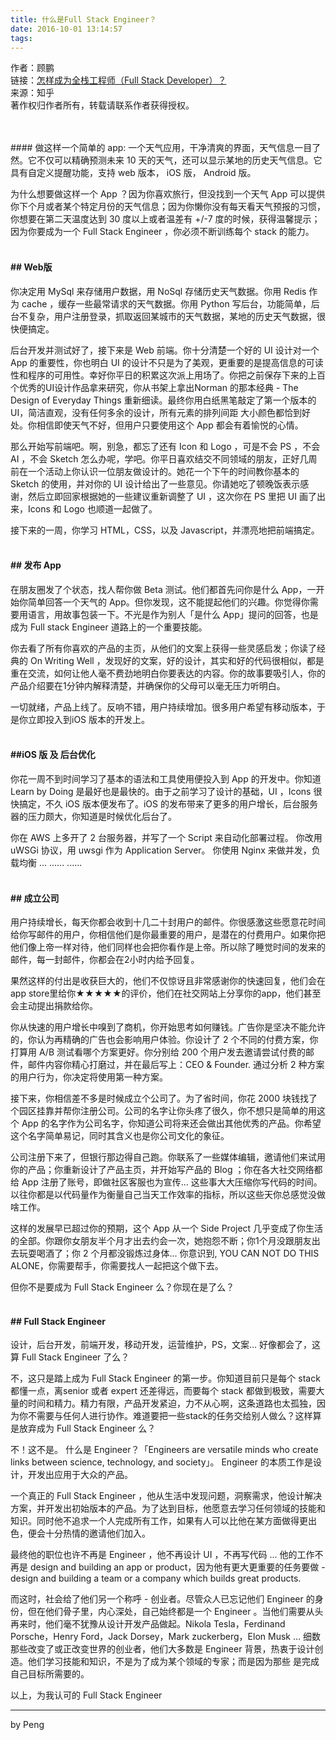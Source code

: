 ```yaml
---
title: 什么是Full Stack Engineer？
date: 2016-10-01 13:14:57
tags:
---
```


作者：顾鹏  
链接：[怎样成为全栈工程师（Full Stack Developer）？](https://www.zhihu.com/question/22420900/answer/21770992)  
来源：知乎  
著作权归作者所有，转载请联系作者获得授权。
<!-- more -->
<br>
<br>
#### 做这样一个简单的 app:
一个天气应用，干净清爽的界面，天气信息一目了然。它不仅可以精确预测未来 10 天的天气，还可以显示某地的历史天气信息。它具有自定义提醒功能，支持 web 版本， iOS 版， Android 版。

为什么想要做这样一个 App ？因为你喜欢旅行，但没找到一个天气 App 可以提供你下个月或者某个特定月份的天气信息；因为你懒你没有每天看天气预报的习惯，你想要在第二天温度达到 30 度以上或者温差有 +/-7 度的时候，获得温馨提示；因为你要成为一个 Full Stack Engineer ，你必须不断训练每个 stack 的能力。
<br>
<br>
#### \#\# Web版
你决定用 MySql 来存储用户数据，用 NoSql 存储历史天气数据。你用 Redis 作为 cache ，缓存一些最常请求的天气数据。你用 Python 写后台，功能简单，后台不复杂，用户注册登录，抓取返回某城市的天气数据，某地的历史天气数据，很快便搞定。

后台开发并测试好了，接下来是 Web 前端。你十分清楚一个好的 UI 设计对一个 App 的重要性，你也明白 UI 的设计不只是为了美观，更重要的是提高信息的可读性和程序的可用性。幸好你平日的积累这次派上用场了。你把之前保存下来的上百个优秀的UI设计作品拿来研究，你从书架上拿出Norman 的那本经典 - The Design of Everyday Things 重新细读。最终你用白纸黑笔敲定了第一个版本的 UI，简洁直观，没有任何多余的设计，所有元素的排列间距 大小颜色都恰到好处。你相信即使天气不好，但用户只要使用这个 App 都会有着愉悦的心情。

那么开始写前端吧。啊，别急，都忘了还有 Icon 和 Logo ，可是不会 PS ，不会 AI ，不会 Sketch 怎么办呢，学吧。你平日喜欢结交不同领域的朋友，正好几周前在一个活动上你认识一位朋友做设计的。她花一个下午的时间教你基本的 Sketch 的使用，并对你的 UI 设计给出了一些意见。你请她吃了顿晚饭表示感谢，然后立即回家根据她的一些建议重新调整了 UI ，这次你在 PS 里把 UI 画了出来，Icons 和 Logo 也顺道一起做了。

接下来的一周，你学习 HTML，CSS，以及 Javascript，并漂亮地把前端搞定。
<br>
<br>
#### \#\# 发布 App
在朋友圈发了个状态，找人帮你做 Beta 测试。他们都首先问你是什么 App，一开始你简单回答一个天气的 App。但你发现，这不能提起他们的兴趣。你觉得你需要用语言，用故事包装一下。不光是作为别人「是什么 App」提问的回答，也是成为 Full stack Engineer 道路上的一个重要技能。

你去看了所有你喜欢的产品的主页，从他们的文案上获得一些灵感启发；你读了经典的 On Writing Well ，发现好的文案，好的设计，其实和好的代码很相似，都是重在交流，如何让他人毫不费劲地明白你要表达的内容。你的故事要吸引人，你的产品介绍要在1分钟内解释清楚，并确保你的父母可以毫无压力听明白。

一切就绪，产品上线了。反响不错，用户持续增加。很多用户希望有移动版本，于是你立即投入到iOS 版本的开发上。
<br>
<br>
#### \#\#iOS 版 及 后台优化
你花一周不到时间学习了基本的语法和工具使用便投入到 App 的开发中。你知道 Learn by Doing 是最好也是最快的。由于之前学习了设计的基础，UI ，Icons 很快搞定，不久 iOS 版本便发布了。iOS 的发布带来了更多的用户增长，后台服务器的压力颇大，你知道是时候优化后台了。

你在 AWS 上多开了 2 台服务器，并写了一个 Script 来自动化部署过程。
你改用 uWSGi 协议，用 uwsgi 作为 Application Server。
你使用 Nginx 来做并发，负载均衡 ...
......
......
<br>
<br>
#### \#\# 成立公司
用户持续增长，每天你都会收到十几二十封用户的邮件。你很感激这些愿意花时间给你写邮件的用户，你相信他们是你最重要的用户，是潜在的付费用户。如果你把他们像上帝一样对待，他们同样也会把你看作是上帝。所以除了睡觉时间的发来的邮件，每一封邮件，你都会在2小时内给予回复。

果然这样的付出是收获巨大的，他们不仅惊讶且非常感谢你的快速回复，他们会在app store里给你★★★★★的评价，他们在社交网站上分享你的app，他们甚至会主动提出捐款给你。

你从快速的用户增长中嗅到了商机，你开始思考如何赚钱。广告你是坚决不能允许的，你认为再精确的广告也会影响用户体验。你设计了 2 个不同的付费方案，你打算用 A/B 测试看哪个方案更好。你分别给 200 个用户发去邀请尝试付费的邮件，邮件内容你精心打磨过，并在最后写上：CEO & Founder. 通过分析 2 种方案的用户行为，你决定将使用第一种方案。

接下来，你相信差不多是时候成立个公司了。为了省时间，你花 2000 块钱找了个园区挂靠并帮你注册公司。公司的名字让你头疼了很久，你不想只是简单的用这个 App 的名字作为公司名字，你知道公司将来还会做出其他优秀的产品。你希望这个名字简单易记，同时其含义也是你公司文化的象征。

公司注册下来了，但银行那边得自己跑。你联系了一些媒体编辑，邀请他们来试用你的产品；你重新设计了产品主页，并开始写产品的 Blog ；你在各大社交网络都给 App 注册了账号，即做社区客服也为宣传... 这些事大大压缩你写代码的时间。以往你都是以代码量作为衡量自己当天工作效率的指标，所以这些天你总感觉没做啥工作。

这样的发展早已超过你的预期，这个 App 从一个 Side Project 几乎变成了你生活的全部。你跟你女朋友半个月才出去约会一次，她抱怨不断；你1个月没跟朋友出去玩耍喝酒了；你 2 个月都没锻炼过身体... 你意识到, YOU CAN NOT DO THIS ALONE，你需要帮手，你需要找人一起把这个做下去。

但你不是要成为 Full Stack Engineer 么？你现在是了么？
<br>
<br>
#### \#\# Full Stack Engineer
设计，后台开发，前端开发，移动开发，运营维护，PS，文案... 好像都会了，这算 Full Stack Engineer 了么？

不，这只是踏上成为 Full Stack Engineer 的第一步。你知道目前只是每个 stack 都懂一点，离senior 或者 expert 还差得远，而要每个 stack 都做到极致，需要大量的时间和精力。精力有限，产品开发紧迫，力不从心啊，这条道路也太孤独，因为你不需要与任何人进行协作。难道要把一些stack的任务交给别人做么？这样算是放弃成为 Full Stack Engineer 么？

不！这不是。
什么是 Engineer？「Engineers are versatile minds who create links between science, technology, and society」。
Engineer 的本质工作是设计，开发出应用于大众的产品。

一个真正的 Full Stack Engineer ，他从生活中发现问题，洞察需求，他设计解决方案，并开发出初始版本的产品。为了达到目标，他愿意去学习任何领域的技能和知识。同时他不追求一个人完成所有工作，如果有人可以比他在某方面做得更出色，便会十分热情的邀请他们加入。

最终他的职位也许不再是 Engineer ，他不再设计 UI ，不再写代码 ... 他的工作不再是 design and building an app or product，因为他有更大更重要的任务要做 - design and building a team or a company which builds great products. 

而这时，社会给了他们另一个称呼 - 创业者。尽管众人已忘记他们 Engineer 的身份，但在他们骨子里，内心深处，自己始终都是一个 Engineer 。当他们需要从头再来时，他们毫不犹豫从设计开发产品做起。Nikola Tesla，Ferdinand Porsche，Henry Ford，Jack Dorsey，Mark zuckerberg，Elon Musk ... 细数那些改变了或正改变世界的创业者，他们大多数是 Engineer 背景，热衷于设计创造。他们学习技能和知识，不是为了成为某个领域的专家；而是因为那些 是完成自己目标所需要的。


以上，为我认可的 Full Stack Engineer 

---
by Peng